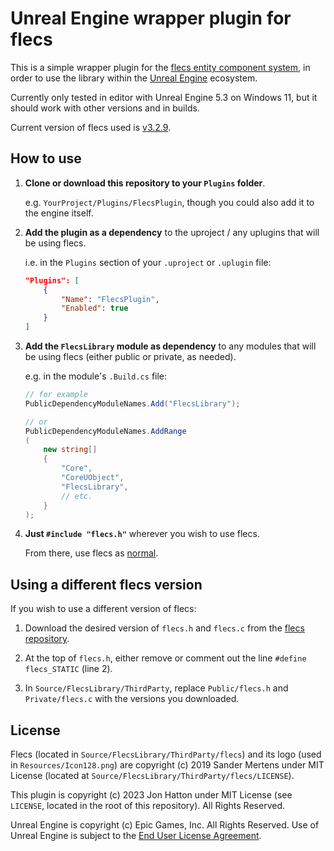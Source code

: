 # Unreal Engine wrapper plugin for flecs

This is a simple wrapper plugin for the [flecs entity component system](https://www.flecs.dev), in order to use the library within the [Unreal Engine](https://www.unrealengine.com) ecosystem.

Currently only tested in editor with Unreal Engine 5.3 on Windows 11, but it should work with other versions and in builds.

Current version of flecs used is [v3.2.9](https://github.com/SanderMertens/flecs/releases/tag/v3.2.9).

## How to use

1. **Clone or download this repository to your `Plugins` folder**.

    e.g. `YourProject/Plugins/FlecsPlugin`, though you could also add it to the engine itself.

1. **Add the plugin as a dependency** to the uproject / any uplugins that will be using flecs.

    i.e. in the `Plugins` section of your `.uproject` or `.uplugin` file:
    ```json
    "Plugins": [
        {
            "Name": "FlecsPlugin",
            "Enabled": true
        }
    ]
    ```

1. **Add the `FlecsLibrary` module as dependency** to any modules that will be using flecs (either public or private, as needed).

    e.g. in the module's `.Build.cs` file:
    ```csharp
    // for example
    PublicDependencyModuleNames.Add("FlecsLibrary");

    // or
    PublicDependencyModuleNames.AddRange
    (
        new string[]
        {
            "Core",
            "CoreUObject",
            "FlecsLibrary",
            // etc.
        }
    );
    ```

1. **Just `#include "flecs.h"`** wherever you wish to use flecs.

    From there, use flecs as [normal](https://www.flecs.dev/flecs/md_docs_Docs.html).

## Using a different flecs version

If you wish to use a different version of flecs:

1. Download the desired version of `flecs.h` and `flecs.c` from the [flecs repository](https://github.com/SanderMertens/flecs).

1. At the top of `flecs.h`, either remove or comment out the line `#define flecs_STATIC` (line 2).

1. In `Source/FlecsLibrary/ThirdParty`, replace `Public/flecs.h` and `Private/flecs.c` with the versions you downloaded.

## License

Flecs (located in `Source/FlecsLibrary/ThirdParty/flecs`) and its logo (used in `Resources/Icon128.png`) are copyright (c) 2019 Sander Mertens under MIT License (located at `Source/FlecsLibrary/ThirdParty/flecs/LICENSE`).

This plugin is copyright (c) 2023 Jon Hatton under MIT License (see `LICENSE`, located in the root of this repository). All Rights Reserved.

Unreal Engine is copyright (c) Epic Games, Inc. All Rights Reserved. Use of Unreal Engine is subject to the [End User License Agreement](https://www.unrealengine.com/eula).
